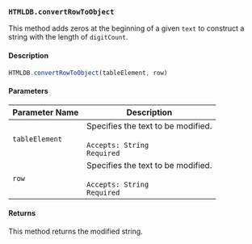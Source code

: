 ### `HTMLDB.convertRowToObject`

This method adds zeros at the beginning of a given `text` to construct a string with the length of `digitCount`.

#### Description

```javascript
HTMLDB.convertRowToObject(tableElement, row)
```

#### Parameters

| Parameter Name             | Description                               |
| -------------------------- | ----------------------------------------- |
| `tableElement` | Specifies the text to be modified.<br><br>`Accepts: String`<br>`Required` |
| `row` | Specifies the text to be modified.<br><br>`Accepts: String`<br>`Required` |

#### Returns

This method returns the modified string.